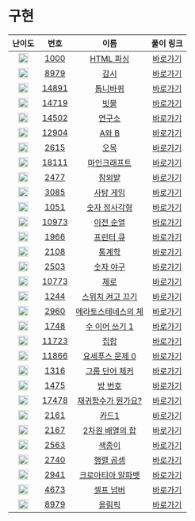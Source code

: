 # 구현

| 난이도 | 번호 | 이름 | 풀이 링크 |
| :--: | :--: | :--------------------------: | :------: |
| <img height="20px" width="20px" src="https://static.solved.ac/tier_small/13.svg"/> | [1000](https://www.acmicpc.net/problem/22859) | [HTML 파싱](https://www.acmicpc.net/problem/22859) | [바로가기](./p22859/Main.java) |
| <img height="20px" width="20px" src="https://static.solved.ac/tier_small/12.svg"/> | [8979](https://www.acmicpc.net/problem/15683) | [감시](https://www.acmicpc.net/problem/15683) | [바로가기](./p15683/Main.java) |
| <img height="20px" width="20px" src="https://static.solved.ac/tier_small/11.svg"/> | [14891](https://www.acmicpc.net/problem/14891) | [톱니바퀴](https://www.acmicpc.net/problem/14891) | [바로가기](./p14891/Main.java) |
| <img height="20px" width="20px" src="https://static.solved.ac/tier_small/11.svg"/> | [14719](https://www.acmicpc.net/problem/14719) | [빗물](https://www.acmicpc.net/problem/14719) | [바로가기](./p14719/Main.java) |
| <img height="20px" width="20px" src="https://static.solved.ac/tier_small/12.svg"/> | [14502](https://www.acmicpc.net/problem/14502) | [연구소](https://www.acmicpc.net/problem/14502) | [바로가기](./p14502/Main.java) |
| <img height="20px" width="20px" src="https://static.solved.ac/tier_small/11.svg"/> | [12904](https://www.acmicpc.net/problem/12904) | [A와 B](https://www.acmicpc.net/problem/12904) | [바로가기](./p12904/Main.java) |
| <img height="20px" width="20px" src="https://static.solved.ac/tier_small/10.svg"/> | [2615](https://www.acmicpc.net/problem/2615) | [오목](https://www.acmicpc.net/problem/2615) | [바로가기](./p2615/Main.java) |
| <img height="20px" width="20px" src="https://static.solved.ac/tier_small/9.svg"/> | [18111](https://www.acmicpc.net/problem/18111) | [마인크래프트](https://www.acmicpc.net/problem/18111) | [바로가기](./p18111/Main.java) |
| <img height="20px" width="20px" src="https://static.solved.ac/tier_small/9.svg"/> | [2477](https://www.acmicpc.net/problem/2477) | [참외밭](https://www.acmicpc.net/problem/2477) | [바로가기](./p2477/Main.java) |
| <img height="20px" width="20px" src="https://static.solved.ac/tier_small/9.svg"/> | [3085](https://www.acmicpc.net/problem/3085) | [사탕 게임](https://www.acmicpc.net/problem/3085) | [바로가기](./p3085/Main.java) |
| <img height="20px" width="20px" src="https://static.solved.ac/tier_small/8.svg"/> | [1051](https://www.acmicpc.net/problem/1051) | [숫자 정사각형](https://www.acmicpc.net/problem/1051) | [바로가기](./p1051/Main.java) |
| <img height="20px" width="20px" src="https://static.solved.ac/tier_small/8.svg"/> | [10973](https://www.acmicpc.net/problem/10973) | [이전 순열](https://www.acmicpc.net/problem/10973) | [바로가기](./p10973/Main.java) |
| <img height="20px" width="20px" src="https://static.solved.ac/tier_small/8.svg"/> | [1966](https://www.acmicpc.net/problem/1966) | [프린터 큐](https://www.acmicpc.net/problem/1966) | [바로가기](./p1966/Main.java) |
| <img height="20px" width="20px" src="https://static.solved.ac/tier_small/8.svg"/> | [2108](https://www.acmicpc.net/problem/2108) | [통계학](https://www.acmicpc.net/problem/2108) | [바로가기](./p2108/Main.java) |
| <img height="20px" width="20px" src="https://static.solved.ac/tier_small/8.svg"/> | [2503](https://www.acmicpc.net/problem/2503) | [숫자 야구](https://www.acmicpc.net/problem/2503) | [바로가기](./p2503/Main.java) |
| <img height="20px" width="20px" src="https://static.solved.ac/tier_small/7.svg"/> | [10773](https://www.acmicpc.net/problem/10773) | [제로](https://www.acmicpc.net/problem/10773) | [바로가기](./p10773/Main.java) |
| <img height="20px" width="20px" src="https://static.solved.ac/tier_small/7.svg"/> | [1244](https://www.acmicpc.net/problem/1244) | [스위치 켜고 끄기](https://www.acmicpc.net/problem/1244) | [바로가기](./p1244/Main.java) |
| <img height="20px" width="20px" src="https://static.solved.ac/tier_small/7.svg"/> | [2960](https://www.acmicpc.net/problem/2960) | [에라토스테네스의 체](https://www.acmicpc.net/problem/2960) | [바로가기](./p2960/Main.java) |
| <img height="20px" width="20px" src="https://static.solved.ac/tier_small/7.svg"/> | [1748](https://www.acmicpc.net/problem/1748) | [수 이어 쓰기 1](https://www.acmicpc.net/problem/1748) | [바로가기](./p1748/Main.java) |
| <img height="20px" width="20px" src="https://static.solved.ac/tier_small/6.svg"/> | [11723](https://www.acmicpc.net/problem/11723) | [집합](https://www.acmicpc.net/problem/11723) | [바로가기](./p11723/Main.java) |
| <img height="20px" width="20px" src="https://static.solved.ac/tier_small/6.svg"/> | [11866](https://www.acmicpc.net/problem/11866) | [요세푸스 문제 0](https://www.acmicpc.net/problem/11866) | [바로가기](./p11866/Main.java) |
| <img height="20px" width="20px" src="https://static.solved.ac/tier_small/6.svg"/> | [1316](https://www.acmicpc.net/problem/1316) | [그룹 단어 체커](https://www.acmicpc.net/problem/1316) | [바로가기](./p1316/Main.java) |
| <img height="20px" width="20px" src="https://static.solved.ac/tier_small/6.svg"/> | [1475](https://www.acmicpc.net/problem/1475) | [방 번호](https://www.acmicpc.net/problem/1475) | [바로가기](./p1475/Main.java) |
| <img height="20px" width="20px" src="https://static.solved.ac/tier_small/6.svg"/> | [17478](https://www.acmicpc.net/problem/17478) | [재귀함수가 뭔가요?](https://www.acmicpc.net/problem/17478) | [바로가기](./p17478/Main.java) |
| <img height="20px" width="20px" src="https://static.solved.ac/tier_small/6.svg"/> | [2161](https://www.acmicpc.net/problem/2161) | [카드1](https://www.acmicpc.net/problem/2161) | [바로가기](./p2161/Main.java) |
| <img height="20px" width="20px" src="https://static.solved.ac/tier_small/6.svg"/> | [2167](https://www.acmicpc.net/problem/2167) | [2차원 배열의 합](https://www.acmicpc.net/problem/2167) | [바로가기](./p2167/Main.java) |
| <img height="20px" width="20px" src="https://static.solved.ac/tier_small/6.svg"/> | [2563](https://www.acmicpc.net/problem/2563) | [색종이](https://www.acmicpc.net/problem/2563) | [바로가기](./p2563/Main.java) |
| <img height="20px" width="20px" src="https://static.solved.ac/tier_small/6.svg"/> | [2740](https://www.acmicpc.net/problem/2740) | [행렬 곱셈](https://www.acmicpc.net/problem/2740) | [바로가기](./p2740/Main.java) |
| <img height="20px" width="20px" src="https://static.solved.ac/tier_small/6.svg"/> | [2941](https://www.acmicpc.net/problem/2941) | [크로아티아 알파벳](https://www.acmicpc.net/problem/2941) | [바로가기](./p2941/Main.java) |
| <img height="20px" width="20px" src="https://static.solved.ac/tier_small/6.svg"/> | [4673](https://www.acmicpc.net/problem/4673) | [셀프 넘버](https://www.acmicpc.net/problem/4673) | [바로가기](./p4673/Main.java) |
| <img height="20px" width="20px" src="https://static.solved.ac/tier_small/6.svg"/> | [8979](https://www.acmicpc.net/problem/8979) | [올림픽](https://www.acmicpc.net/problem/8979) | [바로가기](./p8979/Main.java) |


